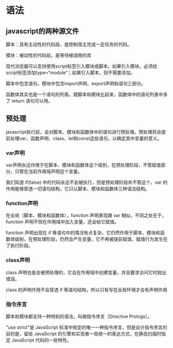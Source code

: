 # 语法

## javascript的两种源文件  

脚本：具有主动性的代码段，是控制宿主完成一定任务的代码。  

模块：被动性的代码段，是等待被调用的库  

现代浏览器可以支持使用script标签引入模块或脚本。如果引入模块，必须给script标签添加type=“module”；如果引入脚本，则不需要添加。  

脚本中包含语句，模块中包含import声明、export声明和语句三部分。  

函数体其实也是一个语句的列表。跟脚本和模块比起来，函数体中的语句列表中多了 return 语句可以用。

## 预处理  

javascript执行前，会对脚本、模块和函数体中的语句进行预处理。预处理将会提前处理var、函数声明、class、let和const这些语句，以确定其中变量的意义。

### var声明

var声明永远作用于在脚本、模块和函数体这个级别，在预处理阶段，不管赋值部分，只管在当前作用域声明这个变量。  

我们知道 if(false) 中的代码永远不会被执行，但是预处理阶段并不管这个，var 的作用能够穿透一切语句结构，它只认脚本、模块和函数体三种语法结构。  

### function声明

在全局（脚本、模块和函数体），function 声明表现跟 var 相似，不同之处在于，function 声明不但在作用域中加入变量，还会给它赋值。  

function 声明出现在 if 等语句中的情况有点复杂，它仍然作用于脚本、模块和函数体级别，在预处理阶段，仍然会产生变量，它不再被提前赋值，赋值行为发生在了执行阶段。
### class声明

class 声明也是会被预处理的，它会在作用域中创建变量，并且要求访问它时抛出错误。  

class 的声明作用不会穿透 if 等语句结构，所以只有写在全局环境才会有声明作用
### 指令序言

脚本和模块都支持一种特别的语法，叫做指令序言（Directive Prologs）。  

"use strict"是 JavaScript 标准中规定的唯一一种指令序言，但是设计指令序言的目的是，留给 JavaScript 的引擎和实现者一些统一的表达方式，在静态扫描时指定 JavaScript 代码的一些特性。